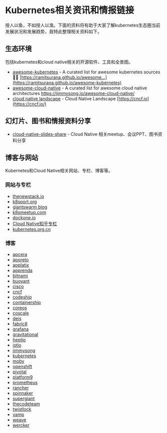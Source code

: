 # Kubernetes相关资讯和情报链接

授人以鱼，不如授人以渔。下面的资料将有助于大家了解kubernetes生态圈当前发展状况和发展趋势，我特此整理相关资料如下。

## 生态环境

包括kubernetes和cloud native相关的开源软件、工具和全景图。

- [awesome-kubernetes](https://github.com/ramitsurana/awesome-kubernetes) - A curated list for awesome kubernetes sources 🚢🎉 [https://ramitsurana.github.io/awesome…](https://ramitsurana.github.io/awesome-kubernetes)
- [awesome-cloud-native](https://github.com/rootsongjc/awesome-cloud-native/) - A curated list for awesome cloud native architectures <https://jimmysong.io/awesome-cloud-native/>
- [cloud native landscape](https://github.com/cncf/landscape) - Cloud Native Landscape [https://cncf.io](https://cncf.io/)

## 幻灯片、图书和情报资料分享

- [cloud-native-slides-share](https://github.com/rootsongjc/cloud-native-slides-share)  - Cloud Native 相关meetup、会议PPT、图书资料分享

## 博客与网站

Kubernetes和Cloud Native相关网站、专栏、博客等。

### 网站与专栏

- [thenewstack.io](https://thenewstack.io/)
- [k8sport.org](http://k8sport.org/)
- [giantswarm blog](https://blog.giantswarm.io/)
- [k8smeetup.com](http://www.k8smeetup.com)
- [dockone.io](http://www.dockone.io)
- [Cloud Native知乎专栏](https://zhuanlan.zhihu.com/cloud-native)
- [kubernetes.org.cn](https://www.kubernetes.org.cn/)

### 博客

- [apcera](https://www.apcera.com/blog)
- [aporeto](https://www.aporeto.com/blog/)
- [applatix](https://applatix.com/blog/)
- [apprenda](https://apprenda.com/blog/)
- [bitnami](https://engineering.bitnami.com/)
- [buoyant](https://buoyant.io/blog/)
- [cisco](https://blogs.cisco.com/tag/kubernetes)
- [cncf](https://www.cncf.io/newsroom/blog/)
- [codeship](https://blog.codeship.com/)
- [containership](https://blog.containership.io/)
- [coreos](https://coreos.com/blog/)
- [coscale](https://www.coscale.com/blog)
- [deis](https://deis.com/blog/)
- [fabric8](https://blog.fabric8.io/)
- [grafana](https://grafana.com/blog/)
- [gravitational](https://gravitational.com/blog/)
- [heptio](https://blog.heptio.com/)
- [istio](https://istio.io/blog/)
- [jimmysong](https://jimmysong.io)
- [kubernetes](http://blog.kubernetes.io/)
- [moby](https://blog.mobyproject.org/)
- [openshift](https://blog.openshift.com/tag/kubernetes/)
- [pivotal](https://content.pivotal.io/)
- [platform9](https://platform9.com/blog/)
- [prometheus](https://prometheus.io/blog/)
- [rancher](https://rancher.com/blog/)
- [spinnaker](https://blog.spinnaker.io)
- [supergiant](https://supergiant.io/blog)
- [thecodeteam](https://blog.thecodeteam.com/)
- [twistlock](https://www.twistlock.com/blog/)
- [vamp](https://medium.com/vamp-io)
- [weave](https://www.weave.works/blog/)
- [wercker](http://blog.wercker.com/)